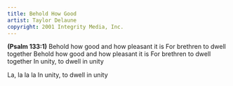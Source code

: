 ```yaml
---
title: Behold How Good
artist: Taylor Delaune
copyright: 2001 Integrity Media, Inc.
---
```


<strong>(Psalm 133:1)</strong>
Behold how good and how pleasant it is
For brethren to dwell together
Behold how good and how pleasant it is
For brethren to dwell together
In unity, to dwell in unity

La, la la la
In unity, to dwell in unity
